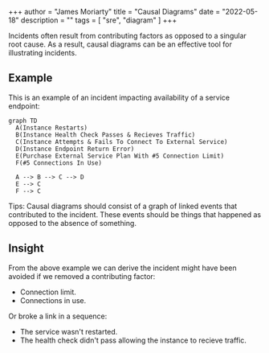 +++
author = "James Moriarty"
title = "Causal Diagrams"
date = "2022-05-18"
description = ""
tags = [
  "sre",
  "diagram"
]
+++

Incidents often result from contributing factors as opposed to a singular root cause. As a result, causal diagrams can be an effective tool for illustrating incidents.

## Example

This is an example of an incident impacting availability of a service endpoint:

```mermaid
graph TD
  A(Instance Restarts)
  B(Instance Health Check Passes & Recieves Traffic)
  C(Instance Attempts & Fails To Connect To External Service)
  D(Instance Endpoint Return Error)
  E(Purchase External Service Plan With #5 Connection Limit)
  F(#5 Connections In Use)
  
  A --> B --> C --> D
  E --> C
  F --> C
```
Tips: Causal diagrams should consist of a graph of linked events that contributed to the incident. These events should be things that happened as opposed to the absence of something.

## Insight

From the above example we can derive the incident might have been avoided if we removed a contributing factor:
* Connection limit.
* Connections in use.

Or broke a link in a sequence:
* The service wasn't restarted.
* The health check didn't pass allowing the instance to recieve traffic.




